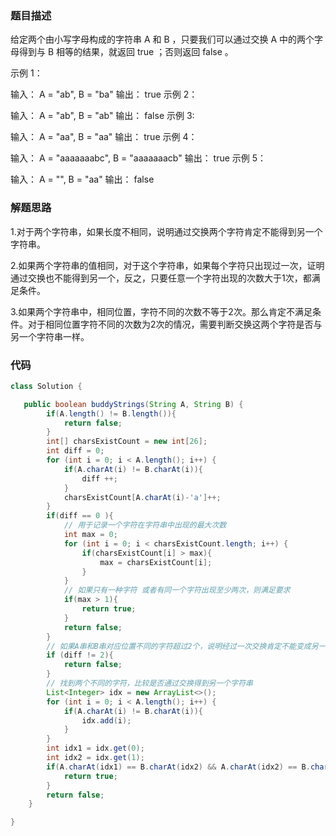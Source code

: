 ### 题目描述

给定两个由小写字母构成的字符串 A 和 B ，只要我们可以通过交换 A 中的两个字母得到与 B 相等的结果，就返回 true ；否则返回 false 。

示例 1：

输入： A = "ab", B = "ba"
输出： true
示例 2：

输入： A = "ab", B = "ab"
输出： false
示例 3:

输入： A = "aa", B = "aa"
输出： true
示例 4：

输入： A = "aaaaaaabc", B = "aaaaaaacb"
输出： true
示例 5：

输入： A = "", B = "aa"
输出： false

### 解题思路

1.对于两个字符串，如果长度不相同，说明通过交换两个字符肯定不能得到另一个字符串。

2.如果两个字符串的值相同，对于这个字符串，如果每个字符只出现过一次，证明通过交换也不能得到另一个，反之，只要任意一个字符出现的次数大于1次，都满足条件。

3.如果两个字符串中，相同位置，字符不同的次数不等于2次。那么肯定不满足条件。对于相同位置字符不同的次数为2次的情况，需要判断交换这两个字符是否与另一个字符串一样。

### 代码

```java
class Solution {

   public boolean buddyStrings(String A, String B) {
        if(A.length() != B.length()){
            return false;
        }
        int[] charsExistCount = new int[26];
        int diff = 0;
        for (int i = 0; i < A.length(); i++) {
            if(A.charAt(i) != B.charAt(i)){
                diff ++;
            }
            charsExistCount[A.charAt(i)-'a']++;
        }
        if(diff == 0 ){
            // 用于记录一个字符在字符串中出现的最大次数
            int max = 0;
            for (int i = 0; i < charsExistCount.length; i++) {
                if(charsExistCount[i] > max){
                    max = charsExistCount[i];
                }
            }
            // 如果只有一种字符 或者有同一个字符出现至少两次，则满足要求
            if(max > 1){
                return true;
            }
            return false;
        }
        // 如果A串和B串对应位置不同的字符超过2个，说明经过一次交换肯定不能变成另一个字符
        if (diff != 2){
            return false;
        }
        // 找到两个不同的字符，比较是否通过交换得到另一个字符串
        List<Integer> idx = new ArrayList<>();
        for (int i = 0; i < A.length(); i++) {
            if(A.charAt(i) != B.charAt(i)){
                idx.add(i);
            }
        }
        int idx1 = idx.get(0);
        int idx2 = idx.get(1);
        if(A.charAt(idx1) == B.charAt(idx2) && A.charAt(idx2) == B.charAt(idx1)){
            return true;
        }
        return false;
    }

}
```

